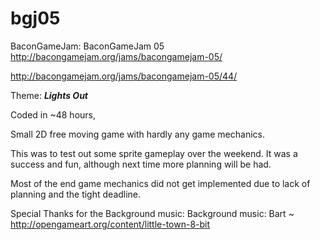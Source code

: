 bgj05
=====


                                          
BaconGameJam: BaconGameJam 05  http://bacongamejam.org/jams/bacongamejam-05/

http://bacongamejam.org/jams/bacongamejam-05/44/

Theme: ***Lights Out***

Coded in ~48 hours, 

Small 2D free moving game with hardly any game mechanics.

This was to test out some sprite gameplay over the weekend. It was a success and fun, although next time more planning will be had.

Most of the end game mechanics did not get implemented due to lack of planning and the tight deadline.

Special Thanks for the Background music: 
Background music: Bart ~ http://opengameart.org/content/little-town-8-bit



